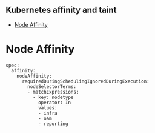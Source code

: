 Kubernetes affinity and taint
---

- [Node Affinity](#node-affinity)


# Node Affinity
```
spec:
  affinity:
    nodeAffinity:
      requiredDuringSchedulingIgnoredDuringExecution:
        nodeSelectorTerms:
        - matchExpressions:
          - key: nodetype
            operator: In
            values:
            - infra
            - oam
            - reporting